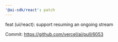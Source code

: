 ```yaml
---
'@ai-sdk/react': patch
---
```


feat (ui/react): support resuming an ongoing stream

Commit: https://github.com/vercel/ai/pull/6053
